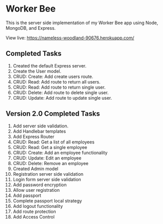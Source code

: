 # Worker Bee

This is the server side implementation of my Worker Bee app using Node, MongoDB, and Express.

View live: https://nameless-woodland-90676.herokuapp.com/

## Completed Tasks

1. Created the default Express server.
2. Create the User model.
3. CRUD: Create: Add create users route.
4. CRUD: Read: Add route to return all users.
5. CRUD: Read: Add route to return single user.
6. CRUD: Delete: Add route to delete single user.
7. CRUD: Update: Add route to update single user.

## Version 2.0 Completed Tasks

1. Add server side validation.
2. Add Handlebar templates
3. Add Express Router
4. CRUD: Read: Get a list of all employees
5. CRUD: Read: Get a single employee
6. CRUD: Create: Add an employee functionality
7. CRUD: Update: Edit an employee
8. CRUD: Delete: Remove an employee
9. Created Admin model
10. Registration server side validation
11. Login form server side validation
12. Add password encryption
13. Allow user registration
14. Add passport
15. Complete passport local strategy
16. Add logout functionality
17. Add route protection
18. Add Access Control
